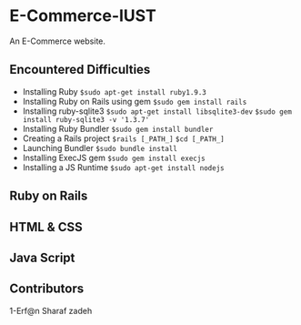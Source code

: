 E-Commerce-IUST
===============

An E-Commerce website.

Encountered Difficulties
------------------------

- Installing Ruby
```$sudo apt-get install ruby1.9.3```
-  Installing Ruby on Rails using gem
  ```$sudo gem install rails```
-  Installing ruby-sqlite3
  ```$sudo apt-get install libsqlite3-dev```
  ```$sudo gem install ruby-sqlite3 -v '1.3.7'```
-  Installing Ruby Bundler
  ```$sudo gem install bundler```
-  Creating a Rails project
  ```$rails [_PATH_]```
  ```$cd [_PATH_]```
-  Launching Bundler
  ```$sudo bundle install```
-  Installing ExecJS gem
  ```$sudo gem install execjs```
-  Installing a JS Runtime
  ```$sudo apt-get install nodejs```
  

Ruby on Rails
-------------

HTML & CSS
----------

Java Script
-----------

Contributors
-----------
1-Erf@n Sharaf zadeh
